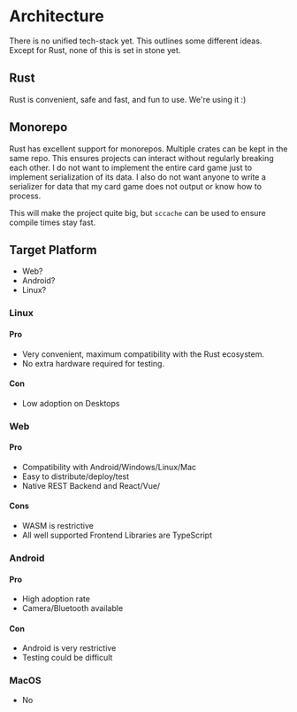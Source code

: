 # Architecture

There is no unified tech-stack yet. This outlines some different ideas.
Except for Rust, none of this is set in stone yet.

## Rust

Rust is convenient, safe and fast, and fun to use. We're using it :)

## Monorepo

Rust has excellent support for monorepos. Multiple crates can be kept in the
same repo. This ensures projects can interact without regularly breaking each
other. I do not want to implement the entire card game just to implement
serialization of its data. I also do not want anyone to write a serializer for
data that my card game does not output or know how to process.

This will make the project quite big, but `sccache` can be used to ensure
compile times stay fast.



## Target Platform

- Web?
- Android?
- Linux?

### Linux

#### Pro

- Very convenient, maximum compatibility with the Rust ecosystem.
- No extra hardware required for testing.

#### Con

- Low adoption on Desktops

### Web

#### Pro

- Compatibility with Android/Windows/Linux/Mac
- Easy to distribute/deploy/test
- Native REST Backend and React/Vue/

#### Cons

- WASM is restrictive
- All well supported Frontend Libraries are TypeScript

### Android

#### Pro

- High adoption rate
- Camera/Bluetooth available

#### Con

- Android is very restrictive
- Testing could be difficult

### MacOS

- No
